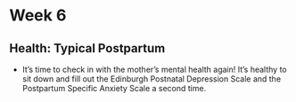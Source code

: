 # Week 6
## Health: Typical Postpartum
- It’s time to check in with the mother’s mental health again! It’s healthy to sit down and fill out the Edinburgh Postnatal Depression Scale and the Postpartum Specific Anxiety Scale a second time. 

